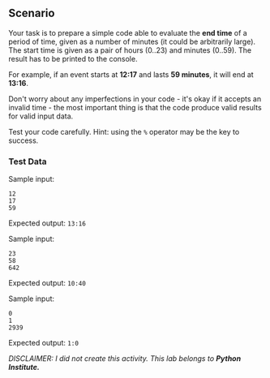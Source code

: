 ## Scenario
Your task is to prepare a simple code able to evaluate the **end time** of a period of time, given as a number of minutes (it could be arbitrarily large). The start time is given as a pair of hours (0..23) and minutes (0..59). The result has to be printed to the console.

For example, if an event starts at **12:17** and lasts **59 minutes**, it will end at **13:16**.

Don't worry about any imperfections in your code - it's okay if it accepts an invalid time - the most important thing is that the code produce valid results for valid input data.

Test your code carefully. Hint: using the `%` operator may be the key to success.

### Test Data
Sample input:
```
12
17
59
```

Expected output: `13:16`


Sample input:
```
23
58
642
```

Expected output: `10:40`


Sample input:
```
0
1
2939
```

Expected output: `1:0`

*DISCLAIMER: I did not create this activity. This lab belongs to **Python Institute.***
